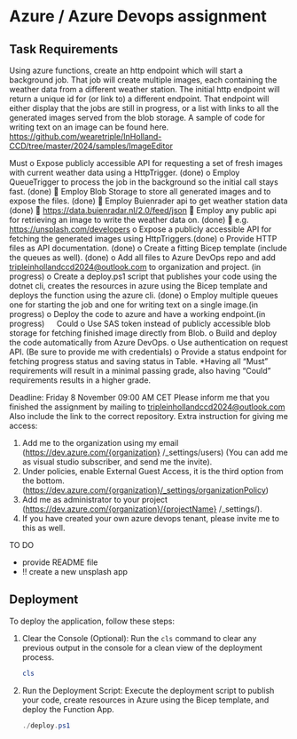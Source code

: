 # Azure / Azure Devops  assignment
## Task Requirements
Using azure functions, create an http endpoint which will start a background job. That job will create multiple images, each containing the weather data from a different weather station. The initial http endpoint will return a unique id for (or link to) a different endpoint. That endpoint will either display that the jobs are still in progress, or a list with links to all the generated images served from the blob storage.
A sample of code for writing text on an image can be found here.
https://github.com/wearetriple/InHolland-CCD/tree/master/2024/samples/ImageEditor

Must
o	Expose publicly accessible API for requesting a set of fresh images with current weather data using a HttpTrigger. (done)
o	Employ QueueTrigger to process the job in the background so the initial call stays fast. (done)
    	Employ Blob Storage to store all generated images and to expose the files. (done)
    	Employ Buienrader api to get weather station data (done)
        	https://data.buienradar.nl/2.0/feed/json
    	Employ any public api for retrieving an image to write the weather data on. (done) 
        	e.g. https://unsplash.com/developers
o	Expose a publicly accessible API for fetching the generated images using HttpTriggers.(done)
o	Provide HTTP files as API documentation. (done)
o	Create a fitting Bicep template (include the queues as well). (done)
o	Add all files to Azure DevOps repo and add tripleinhollandccd2024@outlook.com 
to organization and project. (in progress)
o	Create a deploy.ps1 script that publishes your code using the dotnet cli, creates the resources in azure using the Bicep template and deploys the function using the azure cli. (done)
o	Employ multiple queues one for starting the job and one for writing text on a single image.(in progress)
o	Deploy the code to azure and have a working endpoint.(in progress)
 
Could
o	Use SAS token instead of publicly accessible blob storage for fetching finished image directly from Blob.
o	Build and deploy the code automatically from Azure DevOps.
o	Use authentication on request API. (Be sure to provide me with credentials)
o	Provide a status endpoint for fetching progress status and saving status in Table.
*Having all “Must” requirements will result in a minimal passing grade, also having “Could” requirements results in a higher grade.

Deadline: Friday 8 November 09:00 AM CET
Please inform me that you finished the assignment by mailing to tripleinhollandccd2024@outlook.com 
Also include the link to the correct repository.
Extra instruction for giving me access:
1.	Add me to the organization using my email (https://dev.azure.com/{organization} /_settings/users) (You can add me as visual studio subscriber, and send me the invite).
2.	Under policies, enable External Guest Access, it is the third option from the bottom. (https://dev.azure.com/{organization}/_settings/organizationPolicy)
3.	Add me as administrator to your project (https://dev.azure.com/{organization}/{projectName} /_settings/).
4.	If you have created your own azure devops tenant, please invite me to this as well.

TO DO
- provide README file
- !! create a new unsplash app

## Deployment

To deploy the application, follow these steps:

1. Clear the Console (Optional): Run the `cls` command to clear any previous output in the console for a clean view of the deployment process.
   ```powershell
   cls

2. Run the Deployment Script: Execute the deployment script to publish your code, create resources in Azure using the Bicep template, and deploy the Function App.
   ```powershell
   ./deploy.ps1




